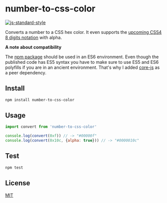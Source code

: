 # number-to-css-color

[![js-standard-style](https://img.shields.io/badge/code%20style-standard-brightgreen.svg?style=flat)](https://github.com/feross/standard)

Converts a number to a CSS hex color. It even supports the [upcoming CSS4 8 digits notation](https://drafts.csswg.org/css-color/#hex-notation) with alpha.

**A note about compatibility**

The [npm package](https://www.npmjs.com/package/number-to-css-color) should be used in an ES6 environment. Even though the published code has ES5 syntax you have to make sure to use ES5 and ES6 polyfills if you are in an ancient environment. That's why I added [core-js](https://www.npmjs.com/package/core-js) as a peer dependency.

## Install

```bash
npm install number-to-css-color
```

## Usage

```javascript
import convert from 'number-to-css-color'

console.log(convert(0xf)) // -> "#00000f"
console.log(convert(0x10c, {alpha: true})) // -> "#0000010c"
```

## Test

```bash
npm test
```

## License

[MIT](LICENSE)

